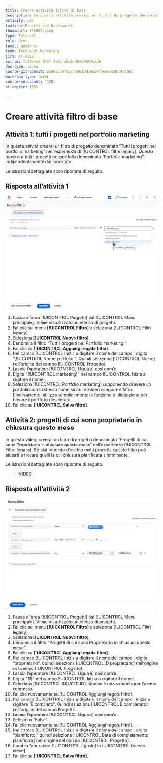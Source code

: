 ```yaml
---
title: Creare attività filtro di base
description: In questa attività creerai un filtro di progetto denominato “Progetti di cui sono Proprietario in chiusura questo mese”.
activity: use
feature: Reports and Dashboards
thumbnail: 336807.jpeg
type: Tutorial
role: User
level: Beginner
team: Technical Marketing
jira: KT-8856
exl-id: fc29b4ce-2937-478e-abd5-0b559657ead0
doc-type: video
source-git-commit: 2c9e57b8f85c74061bd3e52ef4eaea60bc4ec5bb
workflow-type: tm+mt
source-wordcount: '420'
ht-degree: 100%

---
```


# Creare attività filtro di base


## Attività 1: tutti i progetti nel portfolio marketing

In questa attività creerai un filtro di progetto denominato “Tutti i progetti nel portfolio marketing” nell’esperienza di [!UICONTROL filtro legacy]. Questo mostrerà tutti i progetti nel portfolio denominato “Portfolio marketing”, indipendentemente dal loro stato.

Le istruzioni dettagliate sono riportate di seguito.

## Risposta all’attività 1

![Immagine della schermata per creare un nuovo filtro](assets/basic-filter-activity-1.png)

1. Passa all’area [!UICONTROL Progetti] dal [!UICONTROL Menu principale]. Viene visualizzato un elenco di progetti.
1. Fai clic sul menu **[!UICONTROL Filtro]** e seleziona [!UICONTROL Filtri legacy].
1. Seleziona **[!UICONTROL Nuovo filtro]**.
1. Denomina il filtro “Tutti i progetti nel Portfolio marketing.”
1. Fai clic su **[!UICONTROL Aggiungi regola filtro]**.
1. Nel campo [!UICONTROL Inizia a digitare il nome del campo], digita “[!UICONTROL Nome portfolio]”. Quindi seleziona [!UICONTROL Nome] nell’origine del campo [!UICONTROL Progetto].
1. Lascia l’operatore [!UICONTROL Uguale] così com’è.
1. Digita “[!UICONTROL marketing]” nel campo [!UICONTROL Inizia a digitare il nome].
1. Seleziona [!UICONTROL Portfolio marketing] supponendo di avere un portfolio con lo stesso nome su cui desideri eseguire il filtro. Diversamente, utilizza semplicemente la funzione di digitazione per trovare il portfolio desiderato.
1. Fai clic su **[!UICONTROL Salva filtro]**.

## Attività 2: progetti di cui sono proprietario in chiusura questo mese

In questo video, creerai un filtro di progetto denominato “Progetti di cui sono Proprietario in chiusura questo mese” nell’esperienza [!UICONTROL Filtro legacy]. Se stai tenendo d’occhio molti progetti, questo filtro può aiutarti a trovare quelli la cui chiusura pianificata è imminente.

Le istruzioni dettagliate sono riportate di seguito.

>[!VIDEO](https://video.tv.adobe.com/v/336807/?quality=12&learn=on&enablevpops)

## Risposta all’attività 2

![Immagine della schermata per creare un nuovo filtro](assets/basic-filter-activity-updated-6-15-21.png)

1. Passa all’area [!UICONTROL Progetti] dal [!UICONTROL Menu principale]. Viene visualizzato un elenco di progetti.
1. Fai clic sul menu **[!UICONTROL Filtro]** e seleziona [!UICONTROL Filtri legacy].
1. Seleziona **[!UICONTROL Nuovo filtro]**.
1. Denomina il filtro “Progetti di cui sono Proprietario in chiusura questo mese”.
1. Fai clic su **[!UICONTROL Aggiungi regola filtro]**.
1. Nel campo [!UICONTROL Inizia a digitare il nome del campo], digita “proprietario”. Quindi seleziona [!UICONTROL ID proprietario] nell’origine del campo [!UICONTROL Progetto].
1. Lascia l’operatore [!UICONTROL Uguale] così com’è.
1. Digita “$$” nel campo [!UICONTROL Inizia a digitare il nome].
1. Seleziona [!UICONTROL $$USER.ID]. Questo è una variabile per l’utente connesso.
1. Fai clic nuovamente su [!UICONTROL Aggiungi regola filtro].
1. Nel campo [!UICONTROL Inizia a digitare il nome del campo], inizia a digitare “È completo”. Quindi seleziona [!UICONTROL È completato] nell’origine del campo Progetto.
1. Lascia l’operatore [!UICONTROL Uguale] così com’è.
1. Seleziona “False”.
1. Fai clic nuovamente su [!UICONTROL Aggiungi regola filtro].
1. Nel campo [!UICONTROL Inizia a digitare il nome del campo], digita “pianificato,” quindi seleziona [!UICONTROL Data di completamento pianificata] nell’origine del campo [!UICONTROL Progetto].
1. Cambia l’operatore [!UICONTROL Uguale] in [!UICONTROL Questo mese].
1. Fai clic su **[!UICONTROL Salva filtro]**.
